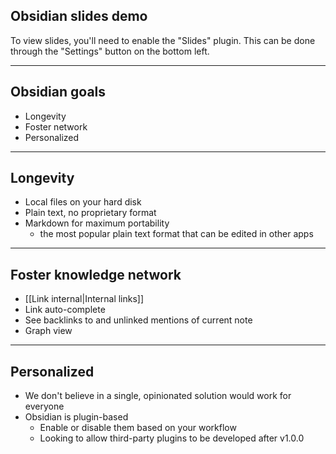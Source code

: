 ## Obsidian slides demo

To view slides, you'll need to enable the "Slides" plugin.
This can be done through the "Settings" button on the bottom left.

---

## Obsidian goals

- Longevity
- Foster network
- Personalized

---

## Longevity

- Local files on your hard disk
- Plain text, no proprietary format
- Markdown for maximum portability
  - the most popular plain text format that can be edited in other apps

---

## Foster knowledge network

- [[Link internal|Internal links]]
- Link auto-complete
- See backlinks to and unlinked mentions of current note
- Graph view

---

## Personalized

- We don't believe in a single, opinionated solution would work for everyone
- Obsidian is plugin-based
    - Enable or disable them based on your workflow
    - Looking to allow third-party plugins to be developed after v1.0.0
